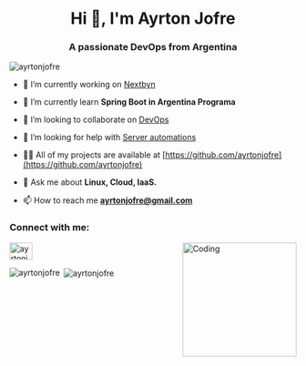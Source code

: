 <h1 align="center">Hi 👋, I'm Ayrton Jofre</h1>
<h3 align="center">A passionate DevOps from Argentina</h3>

<p align="left"> <img src="https://komarev.com/ghpvc/?username=ayrtonjofre&label=Profile%20views&color=0e75b6&style=flat" alt="ayrtonjofre" /> </p>

- 🔭 I’m currently working on [Nextbyn](https://nextbyn.com)

- 🌱 I’m currently learn **Spring Boot in Argentina Programa**

- 👯 I’m looking to collaborate on [DevOps](https://azure.microsoft.com/es-es/resources/cloud-computing-dictionary/what-is-devops/)

- 🤝 I’m looking for help with [Server automations](https://www.bmc.com/blogs/what-is-server-automation/)

- 👨‍💻 All of my projects are available at [https://github.com/ayrtonjofre](https://github.com/ayrtonjofre)

- 💬 Ask me about **Linux, Cloud, IaaS.**

- 📫 How to reach me **ayrtonjofre@gmail.com**

<h3 align="left">Connect with me:</h3>
<img align="right" alt="Coding" width="200" src="https://media.tenor.com/S61VCO73mOAAAAAj/linux-tux.gif">

<p align="left">
<a href="https://linkedin.com/in/ayrtonjofre" target="blank"><img align="center" src="https://raw.githubusercontent.com/rahuldkjain/github-profile-readme-generator/master/src/images/icons/Social/linked-in-alt.svg" alt="ayrtonjofre" height="30" width="40" /></a>
</p>



<p><img align="left" src="https://github-readme-stats.vercel.app/api/top-langs?username=ayrtonjofre&show_icons=true&locale=en&layout=compact" alt="ayrtonjofre" /></p>

<p>&nbsp;<img align="center" src="https://github-readme-stats.vercel.app/api?username=ayrtonjofre&show_icons=true&locale=en" alt="ayrtonjofre" /></p>
